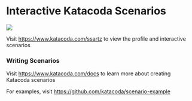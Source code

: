 # Interactive Katacoda Scenarios

[![](http://shields.katacoda.com/katacoda/ssartz/count.svg)](https://www.katacoda.com/ssartz "Get your profile on Katacoda.com")

Visit https://www.katacoda.com/ssartz to view the profile and interactive scenarios

### Writing Scenarios
Visit https://www.katacoda.com/docs to learn more about creating Katacoda scenarios

For examples, visit https://github.com/katacoda/scenario-example

